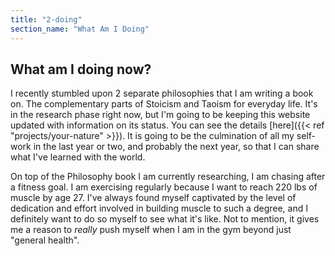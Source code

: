 ```yaml
---
title: "2-doing"
section_name: "What Am I Doing"
---
```


## What am I doing now?

I recently stumbled upon 2 separate philosophies that I am writing a book on. The complementary parts of Stoicism and Taoism for everyday life. It's in the research phase right now, but I'm going to be keeping this website updated with information on its status. You can see the details [here]({{< ref "projects/your-nature" >}}). It is going to be the culmination of all my self-work in the last year or two, and probably the next year, so that I can share what I've learned with the world.

On top of the Philosophy book I am currently researching, I am chasing after a fitness goal. I am exercising regularly because I want to reach 220 lbs of muscle by age 27. I've always found myself captivated by the level of dedication and effort involved in building muscle to such a degree, and I definitely want to do so myself to see what it's like. Not to mention, it gives me a reason to _really_ push myself when I am in the gym beyond just "general health".

